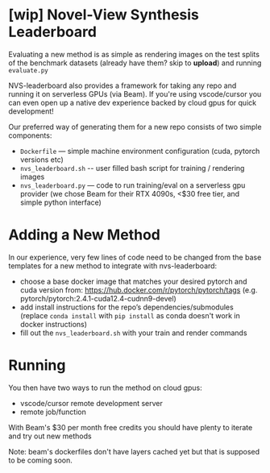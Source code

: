 # [wip] Novel-View Synthesis Leaderboard
Evaluating a new method is as simple as rendering images on the test splits of the benchmark datasets (already have them? skip to **upload**) and running `evaluate.py`

NVS-leaderboard also provides a framework for taking any repo and running it on serverless GPUs (via Beam). If you're using vscode/cursor you can even open up a native dev experience backed by cloud gpus for quick development!

Our preferred way of generating them for a new repo consists of two simple components:

- `Dockerfile` — simple machine environment configuration (cuda, pytorch versions etc)
- `nvs_leaderboard.sh` -- user filled bash script for training / rendering images
- `nvs_leaderboard.py` — code to run training/eval on a serverless gpu provider (we chose Beam for their RTX 4090s, <$30 free tier, and simple python interface)

# Adding a New Method
In our experience, very few lines of code need to be changed from the base templates for a new method to integrate with nvs-leaderboard:

- choose a base docker image that matches your desired pytorch and cuda version from: https://hub.docker.com/r/pytorch/pytorch/tags (e.g. pytorch/pytorch:2.4.1-cuda12.4-cudnn9-devel)
- add install instructions for the repo’s dependencies/submodules (replace `conda install` with `pip install` as conda doesn't work in docker instructions)
- fill out the `nvs_leaderboard.sh` with your train and render commands

# Running
You then have two ways to run the method on cloud gpus:
- vscode/cursor remote development server
- remote job/function

With Beam's $30 per month free credits you should have plenty to iterate and try out new methods

Note: beam's dockerfiles don't have layers cached yet but that is supposed to be coming soon. 